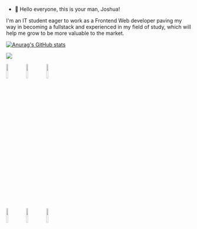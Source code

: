 - 👋 Hello everyone, this is your man, Joshua!

I'm an IT student eager to work as a Frontend Web developer paving my way in becoming a fullstack and experienced in my field of study, which will help me grow to be more valuable to the market.


[![Anurag's GitHub stats](https://github-readme-stats.vercel.app/api?username=Joshcov)](https://github.com/anuraghazra/github-readme-stats)

<img src="https://github-readme-stats.vercel.app/api/top-langs?username=Joshcov"/>


<code><img width="10%" src="https://www.vectorlogo.zone/logos/python/python-ar21.svg"></code>
<code><img width="10%" src="https://www.vectorlogo.zone/logos/w3_html5/w3_html5-ar21.svg"></code>
<code><img width="10%" src="https://www.vectorlogo.zone/logos/w3_css/w3_css-ar21.svg"></code>
<br />
<code><img width="10%" src="https://www.vectorlogo.zone/logos/reactjs/nodejs-ar21.svg"></code>
<code><img width="10%" src="https://www.vectorlogo.zone/logos/git-scm/git-scm-ar21.svg"></code>
<code><img width="10%" src="https://www.vectorlogo.zone/logos/github/github-ar21.svg"></code>

